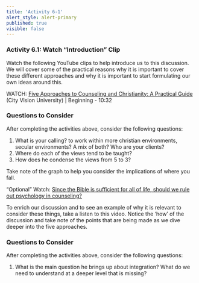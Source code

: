 ```yaml
---
title: 'Activity 6-1'
alert_style: alert-primary
published: true
visible: false
---
```


### Activity 6.1: Watch “Introduction” Clip
<!--
**“A Levels of Explanation View”**
This is a brief overview of the 'Levels of Explanation' View; hopefully this will assist with your reading along with the 'questions to consider'.
The Levels of Explanation view holds that there are many ways of looking at an issue, both psychology and theology are two of these ways. How faith and psychology intersect is that theology or faith provides a lens (and we all come to research and scientific inquiry with a lens) as to how we interpret our findings or even with what we would like and it is important that we acknowledge this lens. Along with our beliefs, everyone also has a self-serving lens through which they view the world. All of these factors need to be taken into account when considering how our faith and psychology fit together. The reading will expand on this very short description.

### Questions to consider
After viewing the reading, consider the following questions and use the tool to save your notes. It is important to note that closing this active browser will not save your responses, so you will need to save/download your document before closing it.

[h5p id="502"]
-->

Watch the following YouTube clips to help introduce us to this discussion. We will cover some of the practical reasons why it is important to cover these different approaches and why it is important to start formulating our own ideas around this.

WATCH: [Five Approaches to Counseling and Christianity: A Practical Guide](https://www.youtube.com/watch?v=dES1gyR8034) (City Vision University) | Beginning - 10:32

### Questions to Consider

After completing the activities above, consider the following questions:

1. What is your calling? to work within more christian environments, secular environments? A mix of both? Who are your clients?
2. Where do each of the views tend to be taught?
3. How does he condense the views from 5 to 3?

Take note of the graph to help you consider the implications of where you fall.

“Optional” Watch: [Since the Bible is sufficient for all of life, should we rule out psychology in counseling?](https://www.youtube.com/watch?v=g0f6VxbP0GU)

To enrich our discussion and to see an example of why it is relevant to consider these things, take a listen to this video. Notice the ‘how’ of the discussion and take note of the points that are being made as we dive deeper into the five approaches.

### Questions to Consider

After completing the activities above, consider the following questions:

1. What is the main question he brings up about integration? What do we need to understand at a deeper level that is missing?
